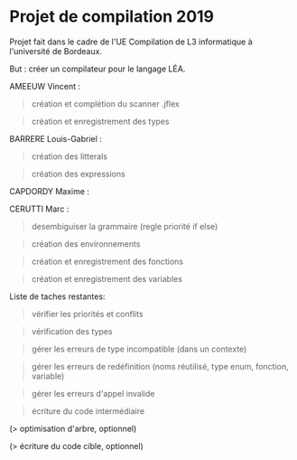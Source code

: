 # Projet de compilation 2019

Projet fait dans le cadre de l'UE Compilation de L3 informatique
à l'université de Bordeaux.

But : créer un compilateur pour le langage LÉA.

AMEEUW Vincent :
> création et complétion du scanner .jflex

> création et enregistrement des types

BARRERE Louis-Gabriel :
> création des litterals

> création des expressions

CAPDORDY Maxime :

CERUTTI Marc :
> desembiguiser la grammaire (regle priorité if else)

> création des environnements

> création et enregistrement des fonctions

> création et enregistrement des variables

Liste de taches restantes:
> vérifier les priorités et conflits

> vérification des types

> gérer les erreurs de type incompatible (dans un contexte)

> gérer les erreurs de redéfinition (noms réutilisé, type enum, fonction, variable)

> gérer les erreurs d'appel invalide

> écriture du code intermédiaire

(> optimisation d'arbre, optionnel)

(> écriture du code cible, optionnel)

